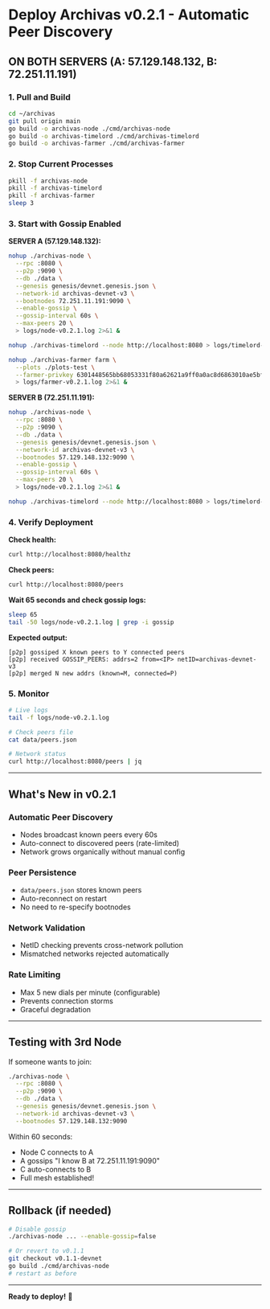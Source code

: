 # Deploy Archivas v0.2.1 - Automatic Peer Discovery

## ON BOTH SERVERS (A: 57.129.148.132, B: 72.251.11.191)

### 1. Pull and Build

```bash
cd ~/archivas
git pull origin main
go build -o archivas-node ./cmd/archivas-node
go build -o archivas-timelord ./cmd/archivas-timelord
go build -o archivas-farmer ./cmd/archivas-farmer
```

### 2. Stop Current Processes

```bash
pkill -f archivas-node
pkill -f archivas-timelord
pkill -f archivas-farmer
sleep 3
```

### 3. Start with Gossip Enabled

**SERVER A (57.129.148.132):**
```bash
nohup ./archivas-node \
  --rpc :8080 \
  --p2p :9090 \
  --db ./data \
  --genesis genesis/devnet.genesis.json \
  --network-id archivas-devnet-v3 \
  --bootnodes 72.251.11.191:9090 \
  --enable-gossip \
  --gossip-interval 60s \
  --max-peers 20 \
  > logs/node-v0.2.1.log 2>&1 &

nohup ./archivas-timelord --node http://localhost:8080 > logs/timelord-v0.2.1.log 2>&1 &

nohup ./archivas-farmer farm \
  --plots ./plots-test \
  --farmer-privkey 6301448565bb68053331f80a62621a9ff0a0ac8d6863010ae5bf02237800e5c8 \
  > logs/farmer-v0.2.1.log 2>&1 &
```

**SERVER B (72.251.11.191):**
```bash
nohup ./archivas-node \
  --rpc :8080 \
  --p2p :9090 \
  --db ./data \
  --genesis genesis/devnet.genesis.json \
  --network-id archivas-devnet-v3 \
  --bootnodes 57.129.148.132:9090 \
  --enable-gossip \
  --gossip-interval 60s \
  --max-peers 20 \
  > logs/node-v0.2.1.log 2>&1 &

nohup ./archivas-timelord --node http://localhost:8080 > logs/timelord-v0.2.1.log 2>&1 &
```

### 4. Verify Deployment

**Check health:**
```bash
curl http://localhost:8080/healthz
```

**Check peers:**
```bash
curl http://localhost:8080/peers
```

**Wait 65 seconds and check gossip logs:**
```bash
sleep 65
tail -50 logs/node-v0.2.1.log | grep -i gossip
```

**Expected output:**
```
[p2p] gossiped X known peers to Y connected peers
[p2p] received GOSSIP_PEERS: addrs=2 from=<IP> netID=archivas-devnet-v3
[p2p] merged N new addrs (known=M, connected=P)
```

### 5. Monitor

```bash
# Live logs
tail -f logs/node-v0.2.1.log

# Check peers file
cat data/peers.json

# Network status
curl http://localhost:8080/peers | jq
```

---

## What's New in v0.2.1

### Automatic Peer Discovery
- Nodes broadcast known peers every 60s
- Auto-connect to discovered peers (rate-limited)
- Network grows organically without manual config

### Peer Persistence
- `data/peers.json` stores known peers
- Auto-reconnect on restart
- No need to re-specify bootnodes

### Network Validation
- NetID checking prevents cross-network pollution
- Mismatched networks rejected automatically

### Rate Limiting
- Max 5 new dials per minute (configurable)
- Prevents connection storms
- Graceful degradation

---

## Testing with 3rd Node

If someone wants to join:

```bash
./archivas-node \
  --rpc :8080 \
  --p2p :9090 \
  --db ./data \
  --genesis genesis/devnet.genesis.json \
  --network-id archivas-devnet-v3 \
  --bootnodes 57.129.148.132:9090
```

Within 60 seconds:
- Node C connects to A
- A gossips "I know B at 72.251.11.191:9090"
- C auto-connects to B
- Full mesh established!

---

## Rollback (if needed)

```bash
# Disable gossip
./archivas-node ... --enable-gossip=false

# Or revert to v0.1.1
git checkout v0.1.1-devnet
go build ./cmd/archivas-node
# restart as before
```

---

**Ready to deploy!** 🚀
